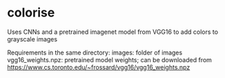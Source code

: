 # colorise
Uses CNNs and a pretrained imagenet model from VGG16 to add colors to grayscale images

Requirements in the same directory:
images: folder of images
vgg16_weights.npz: pretrained model weights; can be downloaded from https://www.cs.toronto.edu/~frossard/vgg16/vgg16_weights.npz